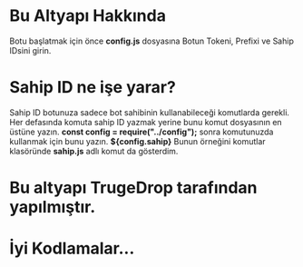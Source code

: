 # Bu Altyapı Hakkında
Botu başlatmak için önce **config.js** dosyasına Botun Tokeni, Prefixi ve Sahip IDsini girin.

# Sahip ID ne işe yarar?
Sahip ID botunuza sadece bot sahibinin kullanabileceği komutlarda gerekli.
Her defasında komuta sahip ID yazmak yerine bunu komut dosyasının en üstüne yazın.
**const config = require("../config");**
sonra komutunuzda kullanmak için bunu yazın.
**${config.sahip}**
Bunun örneğini komutlar klasöründe **sahip.js** adlı komut da gösterdim.

# Bu altyapı TrugeDrop tarafından yapılmıştır.
# İyi Kodlamalar...